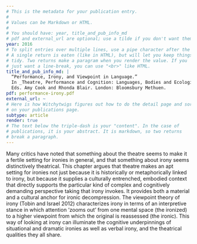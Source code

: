 ```yaml
---
# This is the metadata for your publication entry.
#
# Values can be Markdown or HTML.
#
# You should have: year, title_and_pub_info_md
# pdf and external_url are optional; use a tilde if you don't want them.
year: 2016
# To split entries over multiple lines, use a pipe character after the key.
# A single return is eaten (like in HTML), but will let you keep things
# tidy. Two returns make a paragram when you render the value. If you 
# just want a line-break, you can use "<br>" like HTML.
title_and_pub_info_md: |
  “Performance, Irony, and Viewpoint in Language.” 
  In _Theatre, Performance and Cognition: Languages, Bodies and Ecologies._ 
  Eds. Amy Cook and Rhonda Blair. London: Bloomsbury Methuen.
pdf: performance-irony.pdf
external_url: ~
# Here is how Witchytwigs figures out how to do the detail page and sort
# on your publications page.
subtype: article
render: true
# The text below the triple-dash is your "content". In the case of
# publications, it is your abstract. It is markdown, so two returns
# break a paragraph.
---
```

Many critics have noted that something about the theatre seems to make it a fertile setting for ironies in general, and that something about irony seems distinctively theatrical. This chapter argues that theatre makes an apt setting for ironies not just because it is historically or metaphorically linked to irony, but because it supplies a culturally entrenched, embodied context that directly supports the particular kind of complex and cognitively demanding perspective taking that irony invokes. It provides both a material and a cultural anchor for ironic decompression. The viewpoint theory of irony (Tobin and Israel 2012) characterizes irony in terms of an interpretive stance in which attention ‘zooms out’ from one mental space (the ironized) to a higher viewpoint from which the original is reassessed (the ironic). This way of looking at irony can illuminate the cognitive underpinnings of situational and dramatic ironies as well as verbal irony, and the theatrical qualities they all share.